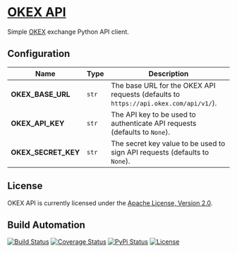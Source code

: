# [OKEX API](http://okex-api.hive.pt)

Simple [OKEX](http://www.okex.com) exchange Python API client.

## Configuration

| Name | Type | Description |
| ----- | ----- | ----- |
| **OKEX_BASE_URL** | `str` | The base URL for the OKEX API requests (defaults to `https://api.okex.com/api/v1/`). |
| **OKEX_API_KEY** | `str` | The API key to be used to authenticate API requests (defaults to `None`). |
| **OKEX_SECRET_KEY** | `str` | The secret key value to be used to sign API requests (defaults to `None`). |

## License

OKEX API is currently licensed under the [Apache License, Version 2.0](http://www.apache.org/licenses/).

## Build Automation

[![Build Status](https://app.travis-ci.com/hivesolutions/okex-api.svg?branch=master)](https://travis-ci.com/github/hivesolutions/okex-api)
[![Coverage Status](https://coveralls.io/repos/hivesolutions/okex-api/badge.svg?branch=master)](https://coveralls.io/r/hivesolutions/okex-api?branch=master)
[![PyPi Status](https://img.shields.io/pypi/v/okex-api.svg)](https://pypi.python.org/pypi/okex-api)
[![License](https://img.shields.io/badge/license-Apache%202.0-blue.svg)](https://www.apache.org/licenses/)
